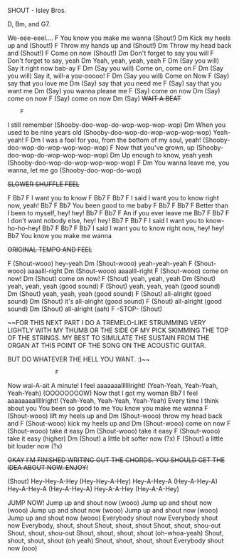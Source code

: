 SHOUT - Isley Bros.

D, Bm, and G7.
 
 
We-eee-eeel....
                              F
You know you make me wanna (Shout!)
                         Dm
Kick my heels up and (Shout!)
                         F
Throw my hands up and (Shout!)
                          Dm
Throw my head back and (Shout!)
                F
Come on now (Shout!)
                         Dm
Don't forget to say you will
 F
Don't forget to say, yeah
 Dm
Yeah, yeah, yeah, yeah
F          Dm
(Say you will)
Say it right now bab-ay
F          Dm
(Say you will)
Come on, come on
F          Dm
(Say you will)
Say it, will-a you-ooooo!
F          Dm
(Say you will)
Come on Now
F
(Say) say that you love me
Dm
(Say) say that you need me
F
(Say) say that you want me
Dm
(Say) you wanna please me
F
(Say) come on now 
Dm
(Say) come on now 
F
(Say) come on now 
Dm
(Say) ~~WAIT A BEAT~~
 
        F                    
I still remember
(Shooby-doo-wop-do-wop-wop-wop-wop)
                                Dm
When you used to be nine years old
(Shooby-doo-wop-do-wop-wop-wop-wop)
Yeah-yeah!
          F                                  Dm
I was a fool for you, from the bottom of my soul, yeah!
(Shooby-doo-wop-do-wop-wop-wop-wop)
                  F
Now that you've grown, up
(Shooby-doo-wop-do-wop-wop-wop-wop)
               Dm
Up enough to know, yeah yeah
(Shooby-doo-wop-do-wop-wop-wop-wop)
            F                         Dm
You wanna leave me, you wanna, let me go
(Shooby-doo-wop-do-wop)
 
~~SLOWER SHUFFLE FEEL~~

   F    Bb7    F
I want you to know
          F        Bb7           F        Bb7        F
I said I want you to know right now, yeah!
           Bb7      F      Bb7
You been good to me baby
F              Bb7        F          Bb7       F
Better than I been to myself, hey! hey!
       Bb7        F       Bb7      F
An if you ever leave me
          Bb7         F          Bb7         F
I don't want nobody else, hey! hey!
          Bb7         F          Bb7         F
I said I want you to know-ho-ho-hey!
          Bb7         F          Bb7         F          Bb7
I said I want you to know right now, hey! hey!
              Bb7
You know you make me wanna
 
~~ORIGINAL TEMPO AND FEEL~~
 
F
(Shout-wooo) hey-yeah
Dm
(Shout-wooo) yeah-yeah-yeah
F
(Shout-wooo) aaaalll-right
Dm
(Shout-wooo) aaaalll-right
F
(Shout-wooo) come on now!
Dm
(Shout) come on now!
F
(Shout) yeah, yeah, yeah
Dm
(Shout) yeah, yeah, yeah (good sound)
F
(Shout) yeah, yeah, yeah (good sound)
Dm
(Shout) yeah, yeah, yeah (good sound)
F
(Shout) all-alright (good sound)
Dm
(Shout) it's all-alright (good sound)
F
(Shout) all-alright (good sound)
Dm
(Shout) all-alright (aah)
F -STOP-
(Shout)
 
~~FOR THIS NEXT PART I DO A TREMELO-LIKE STRUMMING VERY LIGHTLY WITH MY
THUMB OR THE SIDE OF MY PICK SKIMMING THE TOP OF THE STRINGS. MY BEST TO
SIMULATE THE SUSTAIN FROM THE ORGAN AT THIS POINT OF THE SONG ON THE
ACOUSTIC GUITAR.
 
BUT DO WHATEVER THE HELL YOU WANT. :)~~
 
                   F
Now wai-A-ait A minute!
I feel aaaaaaallllllright!
(Yeah-Yeah, Yeah-Yeah, Yeah-Yeah)
(OOOOOOOOW)
Now that I got my woman
                      Bb7
I feel aaaaaaaalllllright!
(Yeah-Yeah, Yeah-Yeah, Yeah-Yeah)
Every time I think about you
You been so good to me
You know you make me wanna
F
(Shout-wooo) lift my heels up and
Dm
(Shout-wooo) throw my head back and
F
(Shout-wooo) kick my heels up and
Dm
(Shout-wooo) come on now
F
(Shout-wooo) take it easy
Dm
(Shout-wooo) take it easy
F
(Shout-wooo) take it easy (higher)
Dm
(Shout) a little bit softer now (?x)
F
(Shout) a little bit louder now (?x)
 
~~OKAY I'M FINISHED WRITING OUT THE CHORDS. YOU SHOULD GET THE
IDEA ABOUT NOW. ENJOY!~~
 
(Shout)
Hey-Hey-A-Hey
(Hey-Hey-A-Hey)
Hey-A-Hey-A
(Hey-A-Hey-A)
Hey-A-Hey-A
(Hey-A-Hey-A)
Hey-A-A-Hey
(Hey-A-A-Hey)
 
JUMP NOW!
Jump up and shout now (wooo)
Jump up and shout now (wooo)
Jump up and shout now (wooo)
Jump up and shout now (wooo)
Jump up and shout now (wooo)
Everybody shout now
Everybody shout now
Everybody, shout, shout
Shout, shout, shout
Shout, shout, shou-out
Shout, shout, shou-out
Shout, shout, shout, shout (oh-whoa-yeah)
Shout, shout, shout, shout (oh yeah)
Shout, shout, shout, shout
Everybody shout now (ooo)
